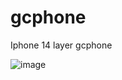 # gcphone
Iphone 14 layer gcphone

![image](https://user-images.githubusercontent.com/84708247/227731736-cf1a13f2-e2bb-4c90-91d0-d7572542d417.png)
